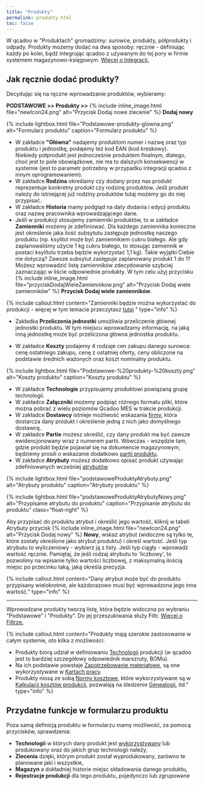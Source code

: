 ```yaml
---
title: "Produkty"
permalink: produkty.html
toc: false
---
```

 W qcadoo w "Produktach" gromadzimy: surowce, produkty, półprodukty i odpady. 
Produkty możemy dodać na dwa sposoby: ręcznie - definiując każdy po kolei, bądź integrując qcadoo z używanym do tej pory w firmie systemem magazynowo-księgowym. [Więcej o Integracji.](/integracja)

  

## Jak ręcznie dodać produkty?  

Decydując się na ręczne wprowadzanie produktów, wybieramy:

  **PODSTAWOWE >> Produkty >>** {% include inline_image.html file="newIcon24.png" alt="Przycisk Dodaj nowe zlecenie" %} **Dodaj nowy**  

{% include lightbox.html file="Podstawowe-produkty-glowna.png" alt="Formularz produktu" caption="Formularz produktu" %}  

- W zakładce **"Główna"** nadajemy produktom numer i nazwę oraz typ produktu i jednostkę, podajemy też kod EAN (kod kreskowy).   
 Niekiedy półprodukt jest jednocześnie produktem finalnym, dlatego, choć jest to pole obowiązkowe, nie ma to dalszych konsekwencji w systemie (jest to parametr potrzebny w przypadku integracji qcadoo z innym oprogramowaniem).
- W zakładce **Rodzina** określamy czy dodany przez nas produkt reprezentuje konkretny produkt czy rodzinę produktów. Jeśli produkt należy do istniejącej już rodziny produktów tutaj możemy go do niej przypisać.
- W zakładce **Historia** mamy podgląd na daty dodania i edycji produktu oraz nazwę pracownika wprowadzającego dane.
- Jeśli w produkcji stosujemy zamienniki produktów, to w zakładce **Zamienniki** możemy je zdefiniować. Dla każdego zamiennika konieczne jest określenie jaka ilość subsytutu zastępuje jednostkę naszego produktu (np. ksylitol może być zamiennikiem cukru białego. Ale gdy zaplanowaliśmy użycie 1 kg cukru białego, to stosując zamiennik w postaci ksylitolu trzeba będzie wykorzystać 1,1 kg). Takie wyjątki Ciebie nie dotyczą? Zawsze subsytut zastępuje zaplanowany produkt 1 do 1? Możesz wprowadzić listę zamienników zdecydowanie szybciej zaznaczając w liście odpowiednie produkty. W tym celu użyj przycisku {% include inline_image.html file="przyciskDodajWieleZamiennikow.png" alt="Przycisk Dodaj wiele zamienników" %} **Przycisk Dodaj wiele zamienników**. 

{% include callout.html content="Zamienniki będzie można wykorzystać do produkcji - więcej w tym temacie przeczytasz [tutaj](/rejestracja-produkcji.html#jak-zarejestrować-wykorzystany-zamiennik) " type="info" %}


- Zakładka **Przeliczenia jednostki** umożliwia przeliczenie głównej jednostki produktu. W tym miejscu wprowadzamy informację, na jaką inną jednostkę może być przeliczona główna jednostka produktu.  

- W zakładce **Koszty** podajemy 4 rodzaje cen zakupu danego surowca: cenę ostatniego zakupu, cenę z ostatniej oferty, ceny obliczone na podstawie średnich ważonych oraz koszt nominalny produktu.  

{% include lightbox.html file="Podstawowe-%20produkty-%20koszty.png" alt="Koszty produktu" caption="Koszty produktu" %}  
 
- W zakładce **Technologie** przypisujemy produktowi powiązaną grupę technologii. 
- W zakładce **Załączniki** możemy podpiąć różnego formatu pliki, które można pobrać z wielu poziomów Qcadoo MES w trakcie produkcji.
- W zakładce **Dostawcy** istnieje możliwość wskazania [firmy](/Firmy), która dostarcza dany produkt i określenie jedną z nich jako domyślnego dostawcę.
- W zakładce **Partie** możesz określić, czy dany produkt ma być zawsze ewidencjonowany wraz z numerem partii. Wówczas - wszędzie tam, gdzie produkt będzie pojawiał się na dokumencie magazynowym, będziemy prosili o wskazanie dodatkowo [partii produktu](/jak-dodac-numery-partii).
- W zakładce **Atrybuty** możesz dodatkowo opisać produkt używając zdefiniowanych wcześniej [atrybutów](/atrybuty)


{% include lightbox.html file="podstawoweProduktyAtrybuty.png" alt="Atrybuty produktu" caption="Atrybuty produktu" %} 

{% include lightbox.html file="podstawoweProduktyAtrybutyNowy.png" alt="Przypisanie atrybutu do produktu" caption="Przypisanie atrybutu do produktu" class="float-right" %}

Aby przypisać do produktu atrybut i określić jego wartość, kliknij w tabeli Atrybuty przycisk {% include inline_image.html file="newIcon24.png" alt="Przycisk Dodaj nowy" %} **Nowy**, wskaż atrybut (widoczne są tylko te, które zostały określone jako atrybut produktu) i określ wartość. Jeśli typ atrybutu to wyliczeniowy - wybierz ją z listy. Jeśli typ ciągły - wprowadź wartość ręcznie. Pamiętaj, że jeśli rodzaj atrybutu to 'liczbowy', to pozwolimy na wpisanie tylko wartości liczbowej, z maksymalną ilością miejsc po przecinku taką, jaką określa precyzja.

{% include callout.html content="Dany atrybut może być do produktu przypisany wielokrotnie, ale każdorazowo musi być wprowadzona jego inna wartość." type="info" %}

---

Wprowadzane produkty tworzą listę, która będzie widoczna po wybraniu "Podstawowe" i "Produkty". Do jej przeszukiwania służy Filtr. [Więcej o Filtrze.](/inteligentny-filtr)

{% include callout.html content="Produkty mają szerokie zastosowanie w całym systemie, oto kilka z możliwości: <br>
- Produkty biorą udział w definiowaniu [Technologii](/technologie) produkcji (w qcadoo jest to bardziej szczegółowy odpowiednik marszruty, BOMu).<br>
- Na ich podstawie powstaje [Zapotrzebowanie materiałowe](/zapotrzebowanie-materialowe), są one wykorzystywane w [Kartach pracy](/karty-pracy).<br>
- Produkty niosą ze sobą [Normy kosztowe](/normy-kosztowe), które wykorzystywane są w [Kalkulacji kosztów produkcji](/koszty-zlecenia), pozwalają na śledzenie [Genealogii](/genealogia), itd." type="info" %} 

## Przydatne funkcje w formularzu produktu

Poza samą definicją produktu w formularzu mamy możliwość, za pomocą przycisków, sprawdzenia:

- **Technologii** w których dany produkt jest [wykorzystywany](/masowa-zmiana-technologii) lub produkowany oraz do jakich grup technologii należy,
- **Zlecenia** dzięki, którym produkt został wyprodukowany, zarówno te planowane jaki i wszystkie,
- **Magazyn**  a dokładniej historie miejsc składowania danego produktu,
- **Rejestracje produkcji** dla tego produktu, pojedynczo lub zgrupowane
